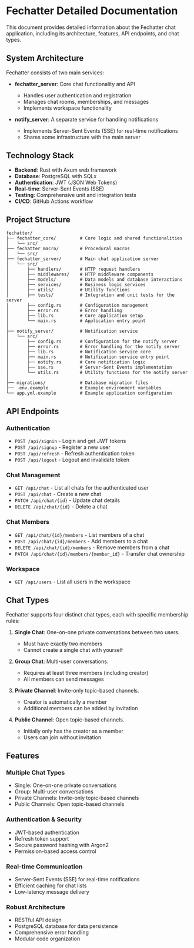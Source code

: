 # Fechatter Detailed Documentation

This document provides detailed information about the Fechatter chat application, including its architecture, features, API endpoints, and chat types.

## System Architecture

Fechatter consists of two main services:

- **fechatter_server**: Core chat functionality and API
  - Handles user authentication and registration
  - Manages chat rooms, memberships, and messages
  - Implements workspace functionality

- **notify_server**: A separate service for handling notifications
  - Implements Server-Sent Events (SSE) for real-time notifications
  - Shares some infrastructure with the main server

## Technology Stack

- **Backend**: Rust with Axum web framework
- **Database**: PostgreSQL with SQLx
- **Authentication**: JWT (JSON Web Tokens)
- **Real-time**: Server-Sent Events (SSE)
- **Testing**: Comprehensive unit and integration tests
- **CI/CD**: GitHub Actions workflow

## Project Structure

```
fechatter/
├── fechatter_core/         # Core logic and shared functionalities
│   └── src/
├── fechatter_macro/        # Procedural macros
│   └── src/
├── fechatter_server/       # Main chat application server
│   └── src/
│       ├── handlers/       # HTTP request handlers
│       ├── middlewares/    # HTTP middleware components
│       ├── models/         # Data models and database interactions
│       ├── services/       # Business logic services
│       ├── utils/          # Utility functions
│       ├── tests/          # Integration and unit tests for the server
│       ├── config.rs       # Configuration management
│       ├── error.rs        # Error handling
│       ├── lib.rs          # Core application setup
│       └── main.rs         # Application entry point
│
├── notify_server/          # Notification service
│   └── src/
│       ├── config.rs       # Configuration for the notify server
│       ├── error.rs        # Error handling for the notify server
│       ├── lib.rs          # Notification service core
│       ├── main.rs         # Notification service entry point
│       ├── notify.rs       # Core notification logic
│       ├── sse.rs          # Server-Sent Events implementation
│       └── utils.rs        # Utility functions for the notify server
│
├── migrations/             # Database migration files
├── .env.example            # Example environment variables
└── app.yml.example         # Example application configuration
```

## API Endpoints

### Authentication
- `POST /api/signin` - Login and get JWT tokens
- `POST /api/signup` - Register a new user
- `POST /api/refresh` - Refresh authentication token
- `POST /api/logout` - Logout and invalidate token

### Chat Management
- `GET /api/chat` - List all chats for the authenticated user
- `POST /api/chat` - Create a new chat
- `PATCH /api/chat/{id}` - Update chat details
- `DELETE /api/chat/{id}` - Delete a chat

### Chat Members
- `GET /api/chat/{id}/members` - List members of a chat
- `POST /api/chat/{id}/members` - Add members to a chat
- `DELETE /api/chat/{id}/members` - Remove members from a chat
- `PATCH /api/chat/{id}/members/{member_id}` - Transfer chat ownership

### Workspace
- `GET /api/users` - List all users in the workspace

## Chat Types

Fechatter supports four distinct chat types, each with specific membership rules:

1. **Single Chat**: One-on-one private conversations between two users.
   - Must have exactly two members
   - Cannot create a single chat with yourself

2. **Group Chat**: Multi-user conversations.
   - Requires at least three members (including creator)
   - All members can send messages

3. **Private Channel**: Invite-only topic-based channels.
   - Creator is automatically a member
   - Additional members can be added by invitation

4. **Public Channel**: Open topic-based channels.
   - Initially only has the creator as a member
   - Users can join without invitation

## Features

### Multiple Chat Types
- Single: One-on-one private conversations
- Group: Multi-user conversations
- Private Channels: Invite-only topic-based channels
- Public Channels: Open topic-based channels

### Authentication & Security
- JWT-based authentication
- Refresh token support
- Secure password hashing with Argon2
- Permission-based access control

### Real-time Communication
- Server-Sent Events (SSE) for real-time notifications
- Efficient caching for chat lists
- Low-latency message delivery

### Robust Architecture
- RESTful API design
- PostgreSQL database for data persistence
- Comprehensive error handling
- Modular code organization